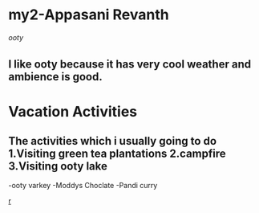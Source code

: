 # my2-Appasani Revanth 
###### ooty
I like ooty because it  has very **cool weather** and  **ambience** is good.
---
# Vacation Activities
The activities which i usually going to do
1.Visiting green tea plantations
2.campfire
3.Visiting ooty lake
---
-ooty varkey
-Moddys Choclate
-Pandi curry

[r](/Mystats.md)


